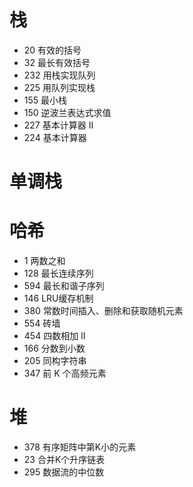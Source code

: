# 栈

- 20 有效的括号
- 32 最长有效括号
- 232 用栈实现队列
- 225 用队列实现栈
- 155 最小栈
- 150 逆波兰表达式求值
- 227 基本计算器 II
- 224 基本计算器

# 单调栈



# 哈希

- 1 两数之和
- 128 最长连续序列
- 594 最长和谐子序列
- 146 LRU缓存机制
- 380 常数时间插入、删除和获取随机元素
- 554 砖墙
- 454 四数相加 II
- 166 分数到小数
- 205 同构字符串
- 347 前 K 个高频元素

# 堆

- 378 有序矩阵中第K小的元素
- 23 合并K个升序链表
- 295 数据流的中位数

















